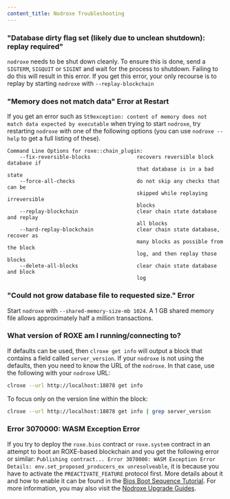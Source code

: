 ```yaml
---
content_title: Nodroxe Troubleshooting
---
```


### "Database dirty flag set (likely due to unclean shutdown): replay required"

`nodroxe` needs to be shut down cleanly. To ensure this is done, send a `SIGTERM`, `SIGQUIT` or `SIGINT` and wait for the process to shutdown. Failing to do this will result in this error. If you get this error, your only recourse is to replay by starting `nodroxe` with `--replay-blockchain` 

### "Memory does not match data" Error at Restart

If you get an error such as `St9exception: content of memory does not match data expected by executable` when trying to start `nodroxe`, try restarting `nodroxe` with one of the following options (you can use `nodroxe --help` to get a full listing of these).

```
Command Line Options for roxe::chain_plugin:
    --fix-reversible-blocks               recovers reversible block database if 
                                          that database is in a bad state
    --force-all-checks                    do not skip any checks that can be 
                                          skipped while replaying irreversible 
                                          blocks
    --replay-blockchain                   clear chain state database and replay 
                                          all blocks
    --hard-replay-blockchain              clear chain state database, recover as 
                                          many blocks as possible from the block 
                                          log, and then replay those blocks
    --delete-all-blocks                   clear chain state database and block 
                                          log
```

### "Could not grow database file to requested size." Error

Start `nodroxe` with `--shared-memory-size-mb 1024`. A 1 GB shared memory file allows approximately half a million transactions.

### What version of ROXE am I running/connecting to?

If defaults can be used, then `clroxe get info` will output a block that contains a field called `server_version`.  If your `nodroxe` is not using the defaults, then you need to know the URL of the `nodroxe`. In that case, use the following with your `nodroxe` URL:

```sh
clroxe --url http://localhost:18878 get info
```

To focus only on the version line within the block:

```sh
clroxe --url http://localhost:18878 get info | grep server_version
```

### Error 3070000: WASM Exception Error

If you try to deploy the `roxe.bios` contract or `roxe.system` contract in an attempt to boot an ROXE-based blockchain and you get the following error or similar: `Publishing contract... Error 3070000: WASM Exception Error Details: env.set_proposed_producers_ex unresolveable`, it is because you have to activate the `PREACTIVATE_FEATURE` protocol first. More details about it and how to enable it can be found in the [Bios Boot Sequence Tutorial](https://developers.roxe.io/welcome/latest/tutorials/bios-boot-sequence/#112-set-the-roxesystem-contract). For more information, you may also visit the [Nodroxe Upgrade Guides](https://developers.roxe.io/manuals/roxe/latest/nodroxe/upgrade-guides/).
